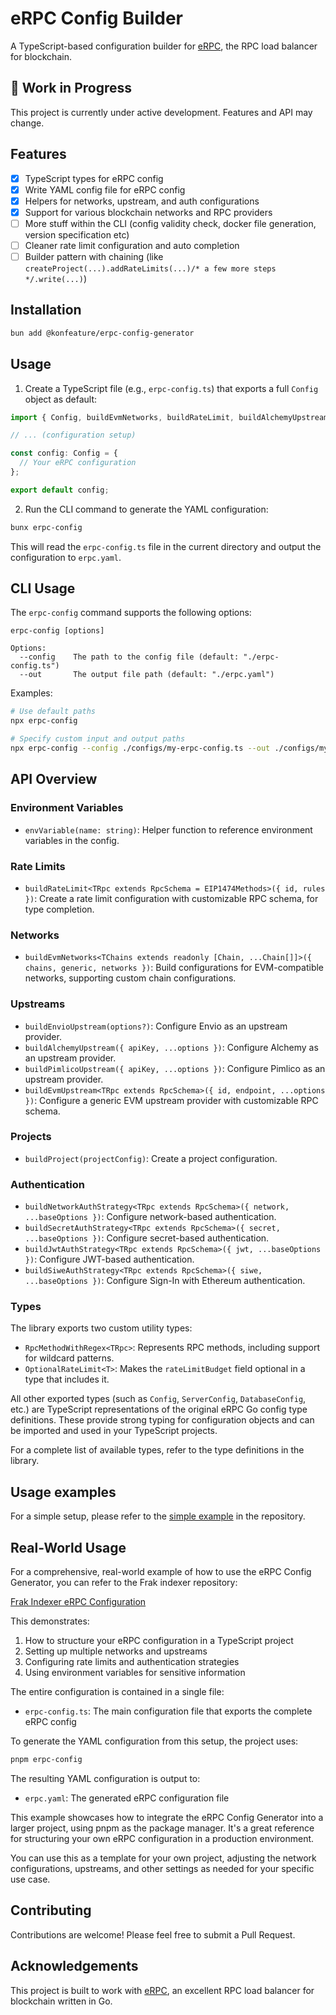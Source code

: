 # eRPC Config Builder

A TypeScript-based configuration builder for [eRPC](https://github.com/erpc/erpc), the RPC load balancer for blockchain.

## 🚧 Work in Progress

This project is currently under active development. Features and API may change.

## Features

- [x] TypeScript types for eRPC config
- [x] Write YAML config file for eRPC config
- [x] Helpers for networks, upstream, and auth configurations
- [x] Support for various blockchain networks and RPC providers
- [ ] More stuff within the CLI (config validity check, docker file generation, version specification etc)
- [ ] Cleaner rate limit configuration and auto completion
- [ ] Builder pattern with chaining (like `createProject(...).addRateLimits(...)/* a few more steps */.write(...)`)

## Installation

```bash
bun add @konfeature/erpc-config-generator
```

## Usage

1. Create a TypeScript file (e.g., `erpc-config.ts`) that exports a full `Config` object as default:

```typescript
import { Config, buildEvmNetworks, buildRateLimit, buildAlchemyUpstream, buildProject, envVariable } from '@konfeature/erpc-config-generator';

// ... (configuration setup)

const config: Config = {
  // Your eRPC configuration
};

export default config;
```

2. Run the CLI command to generate the YAML configuration:

```bash
bunx erpc-config
```

This will read the `erpc-config.ts` file in the current directory and output the configuration to `erpc.yaml`.

## CLI Usage

The `erpc-config` command supports the following options:

```
erpc-config [options]

Options:
  --config    The path to the config file (default: "./erpc-config.ts")
  --out       The output file path (default: "./erpc.yaml")
```

Examples:

```bash
# Use default paths
npx erpc-config

# Specify custom input and output paths
npx erpc-config --config ./configs/my-erpc-config.ts --out ./configs/my-erpc-config.yaml
```

## API Overview

### Environment Variables

- `envVariable(name: string)`: Helper function to reference environment variables in the config.

### Rate Limits

- `buildRateLimit<TRpc extends RpcSchema = EIP1474Methods>({ id, rules })`: Create a rate limit configuration with customizable RPC schema, for type completion.

### Networks

- `buildEvmNetworks<TChains extends readonly [Chain, ...Chain[]]>({ chains, generic, networks })`: Build configurations for EVM-compatible networks, supporting custom chain configurations.

### Upstreams

- `buildEnvioUpstream(options?)`: Configure Envio as an upstream provider.
- `buildAlchemyUpstream({ apiKey, ...options })`: Configure Alchemy as an upstream provider.
- `buildPimlicoUpstream({ apiKey, ...options })`: Configure Pimlico as an upstream provider.
- `buildEvmUpstream<TRpc extends RpcSchema>({ id, endpoint, ...options })`: Configure a generic EVM upstream provider with customizable RPC schema.

### Projects

- `buildProject(projectConfig)`: Create a project configuration.

### Authentication

- `buildNetworkAuthStrategy<TRpc extends RpcSchema>({ network, ...baseOptions })`: Configure network-based authentication.
- `buildSecretAuthStrategy<TRpc extends RpcSchema>({ secret, ...baseOptions })`: Configure secret-based authentication.
- `buildJwtAuthStrategy<TRpc extends RpcSchema>({ jwt, ...baseOptions })`: Configure JWT-based authentication.
- `buildSiweAuthStrategy<TRpc extends RpcSchema>({ siwe, ...baseOptions })`: Configure Sign-In with Ethereum authentication.

### Types

The library exports two custom utility types:

- `RpcMethodWithRegex<TRpc>`: Represents RPC methods, including support for wildcard patterns.
- `OptionalRateLimit<T>`: Makes the `rateLimitBudget` field optional in a type that includes it.

All other exported types (such as `Config`, `ServerConfig`, `DatabaseConfig`, etc.) are TypeScript representations of the original eRPC Go config type definitions. These provide strong typing for configuration objects and can be imported and used in your TypeScript projects.

For a complete list of available types, refer to the type definitions in the library.

## Usage examples

For a simple setup, please refer to the [simple example](example/simple.ts) in the repository.

## Real-World Usage

For a comprehensive, real-world example of how to use the eRPC Config Generator, you can refer to the Frak indexer repository:

[Frak Indexer eRPC Configuration](https://github.com/frak-id/frak-indexer/tree/main/packages/erpc)

This demonstrates:

1. How to structure your eRPC configuration in a TypeScript project
2. Setting up multiple networks and upstreams
3. Configuring rate limits and authentication strategies
4. Using environment variables for sensitive information

The entire configuration is contained in a single file:

- `erpc-config.ts`: The main configuration file that exports the complete eRPC config

To generate the YAML configuration from this setup, the project uses:

```bash
pnpm erpc-config
```

The resulting YAML configuration is output to:

- `erpc.yaml`: The generated eRPC configuration file

This example showcases how to integrate the eRPC Config Generator into a larger project, using pnpm as the package manager. It's a great reference for structuring your own eRPC configuration in a production environment.

You can use this as a template for your own project, adjusting the network configurations, upstreams, and other settings as needed for your specific use case.

## Contributing

Contributions are welcome! Please feel free to submit a Pull Request.

## Acknowledgements

This project is built to work with [eRPC](https://github.com/erpc/erpc), an excellent RPC load balancer for blockchain written in Go.
